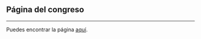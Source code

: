 ## Página del congreso

---
Puedes encontrar la página [aquí](https://synthetic-biobots-page.herokuapp.com).
